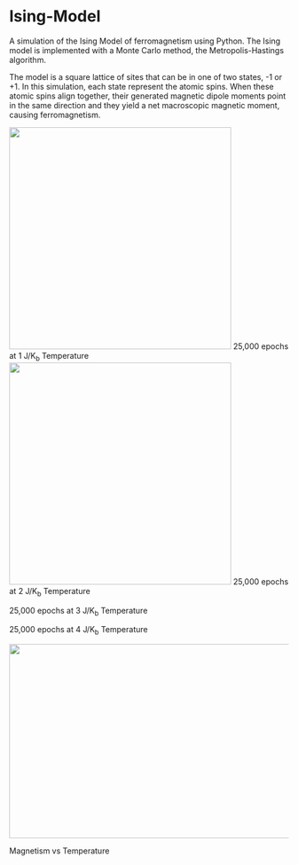 # Ising-Model

A simulation of the Ising Model of ferromagnetism using Python. The Ising model is implemented with a Monte Carlo method, the Metropolis-Hastings algorithm.

The model is a square lattice of sites that can be in one of two states, -1 or +1. In this simulation, each state represent  the atomic spins. When these atomic spins align together, their generated magnetic dipole moments point in the same direction and they yield a net macroscopic magnetic moment, causing ferromagnetism.


<img src="https://user-images.githubusercontent.com/20306067/184581895-538f8615-de3d-47f0-89c7-5ae2a7907a5f.gif" width="400" height="400"/>
25,000 epochs at 1 J/K<sub>b</sub> Temperature

<img src="https://user-images.githubusercontent.com/20306067/184627408-a57de0bc-2f02-4aba-9320-363601357df1.gif" width="400" height="400"/>
25,000 epochs at 2 J/K<sub>b</sub> Temperature


25,000 epochs at 3 J/K<sub>b</sub> Temperature

25,000 epochs at 4 J/K<sub>b</sub> Temperature

<img src="https://user-images.githubusercontent.com/20306067/184579222-d0391107-180a-4432-9ea6-3a20f7e5c70b.png" width="600" height="350"/>

Magnetism vs Temperature
